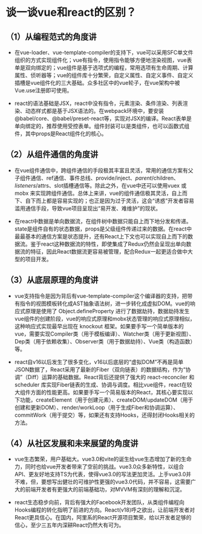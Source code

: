 # 谈一谈vue和react的区别？

## （1）从编程范式的角度讲

  - 在vue-loader、vue-template-compiler的支持下，vue可以采用SFC单文件组织的方式实现组件化；vue有指令，使用指令能够方便地渲染视图，vue表单是双向绑定的；vue组件是基于选项式的编程，常用选项有生命周期、计算属性、侦听器等；vue的组件库十分繁荣，自定义属性、自定义事件、自定义插槽是vue组件化的三大基础。众多社区中的vue轮子，在vue架构中被Vue.use注册即可使用。

  - react的语法基础是JSX，react中没有指令，元素渲染、条件渲染、列表渲染、动态样式都是基于JSX语法的。在webpack环境中，要安装@babel/core、@babel/preset-react等，实现对JSX的编译。React表单是单向绑定的，推荐使用受控表单。组件封装可以是类组件，也可以函数式组件，其中props是React组件化的核心。

## （2）从组件通信的角度讲

  - 在vue组件通信中，跨组件通信的手段极其丰富且灵活，常用的通信方案有父子组件通信、ref通信、事件总线、provide/inject、$parent/$children、$listeners/$attrs、slot插槽通信等。除此之外，在vue中还可以使用vuex 或 mobx 来实现跨组件通信。总体上来讲，vue的组件通信极其灵活，自上而下、自下而上都是容易实现的；也正是因为过于灵活，这会“诱惑”开发者容易滥用通信手段，导致vue项目呈现出“易开发、难维护”的现状。

  - 在react中数据是单向数据流，在组件树中数据只能自上而下地分发和传递。state是组件自有的状态数据，props是父级组件传递过来的数据。在react中最最基本的通信方案是状态提升，还有React上下文也可以实现自上而下的数据流。鉴于react这种数据流的特性，即使集成了Redux仍然会呈现出单向数据流的特征，因此React数据流更容易被管理，配合Redux一起更适合做中大型的项目开发。

## （3）从底层原理的角度讲

  - vue支持指令是因为背后有vue-template-compiler这个编译器的支持，把带有指令的视图模板转化成AST抽象语法树，进一步转化成虚拟DOM。vue的响应式原理是使用了 Object.defineProperty 进行了数据劫持，数据劫持发生vue组件的创建阶段，vue的响应式原理和mobx状态管理的响应式原理相似，这种响应式实现最早出现在 knockout 框架。如果要手写一个简单版本的vue，需要实现Compiler类（用于模板编译）、Watcher类（用于更新视图）、Dep类（用于依赖收集）、Observer类（用于数据劫持）、Vue类（构造函数）等。

  - react自v16以后发生了很多变化，v16以后底层的“虚拟DOM”不再是简单JSON数据了，React采用了最新的Fiber（双向链表）的数据结构，作为“协调”（Diff）运算的基础数据。React背后还提供了强大的 react-reconciler 和 scheduler 库实现Fiber链表的生成、协调与调度。相比vue组件，react在较大组件方面的性能更高。如果要手写一个简易版本的React，其核心要实现以下功能，createElement（用于创建元素）、createDOM/updateDOM（用于创建和更新DOM）、render/workLoop（用于生成Fiber和协调运算）、commitWork（用于提交）等，如果还有支持Hooks，还得封闭Hooks相关的方法。

## （4）从社区发展和未来展望的角度讲

  - vue生态繁荣，用户基础大。vue3.0和vite的诞生给vue生态增加了新的生命力，同时也给vue开发者带来了空前的挑战。vue3.0众多新特性，以组合API、更友好地支持TS为代表，使得vue3.0的写法更加灵活。上手vue3.0并不难，但，要想写出健壮的可维护性更强的vue3.0代码，并不容易，这需要广大的前端开发者有更强大的前端基础功，对MVVM有深刻的理解和沉淀。

  - react生态稳步向前，背后有强大的Facebook开发团队，从类组件编程向Hooks编程的转化指明了前进的方向。React(v18)呼之欲出，让前端开发者对React更具信心。在国内，阿里系的React开源项目繁荣，给以开发者足够的信心，至少三五年内深耕React仍然大有可为。
